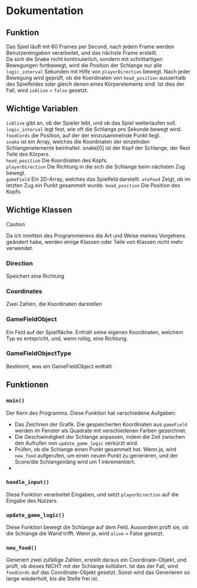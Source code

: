 # Dokumentation 
## Funktion
Das Spiel läuft mit 60 Frames per Second, nach jedem Frame werden Benutzereingaben verarbeitet, und das nächste Frame erstellt.  
Da sich die Snake nicht kontinuierlich, sondern mit schrittartigen Bewegungen fortbewegt, wird die Position der Schlange nur alle ```logic_interval``` Sekunden mit Hilfe von ```playerDirection``` bewegt.
Nach jeder Bewegung wird geprüft, ob die Koordinaten von ```head_position``` ausserhalb des Spielfeldes oder gleich denen eines Körperelements sind. Ist dies der Fall, wird ```isAlive``` = ```false``` gesetzt.  
## Wichtige Variablen
```isAlive```       gibt an, ob der Spieler lebt, und ob das Spiel weiterlaufen soll.  
```logic_interval``` legt fest, wie oft die Schlange pro Sekunde bewegt wird.  
```foodCords```     die Position, auf der der einzusammelnde Punkt liegt.  
```snake```         ist ein Array, welches die Koordinaten der einzelnden Schlangenelemente beinhaltet. snake[0] ist der Kopf der Schlange, der Rest Teile des Körpers.  
```head_position``` Die Koordinaten des Kopfs.  
```playerDirection```    Die Richtung in die sich die Schlange beim nächsten Zug bewegt.  
```gameField```          Ein 2D-Array, welches das Spielfeld darstellt.
```ateFood```            Zeigt, ob im letzten Zug ein Punkt gesammelt wurde.
```head_position```      Die Position des Kopfs.  
  
## Wichtige Klassen
> [!CAUTION]
> Da ich inmitten des Programmierens die Art und Weise meines Vorgehens geändert habe,
> werden einige Klassen oder Teile von Klassen nicht mehr verwendet.
### Direction
Speichert eine Richtung
### Coordinates
Zwei Zahlen, die Koordinaten darstellen
### GameFieldObject
Ein Feld auf der Spielfläche.
Enthält seine eigenen Koordinaten, welchem Typ es entspricht, und, wenn nötig, eine Richtung.
### GameFieldObjectType
Bestimmt, was ein GameFieldObject enthält.
## Funktionen  
### ```main()```
Der Kern des Programms. Diese Funktion hat verschiedene Aufgaben:
 - Das Zeichnen der Grafik. Die gespeicherten Koordinaten aus ```gameField``` werden im Fenster als Quadrate mit verschiedenen Farben gezeichnet.  
 - Die Geschwindigkeit der Schlange anpassen, indem die Zeit zwischen den Aufrufen von ```update_game_logic``` verkürzt wird.  
 - Prüfen, ob die Schlange einen Punkt gesammelt hat. Wenn ja, wird ```new_food``` aufgerufen, um einen neuen Punkt zu generieren, und der Score/die Schlangenläng wird um 1 inkrementiert.  
 - 
### ```handle_input()```
Diese Funktion verarbeitet Eingaben, und setzt ```playerDirection``` auf die Eingabe des Nutzers.
### ```update_game_logic()```
Diese Funktion bewegt die Schlange auf dem Feld.
Ausserdem prüft sie, ob die Schlange die Wand trifft. Wenn ja, wird ```alive``` = False gesetzt.
### ```new_food()```
Generiert zwei zufällige Zahlen, erstellt daraus ein Coordinate-Objekt, und prüft, ob dieses NICHT mit der Schlange kollidiert.
Ist das der Fall, wird ```foodCords``` auf das Coordinate-Objekt gesetzt.
Sonst wird das Generieren so lange wiederholt, bis die Stelle frei ist.
